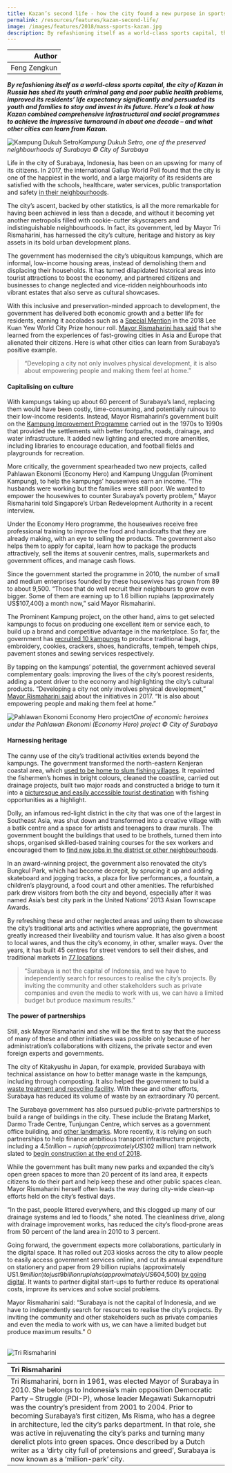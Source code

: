 ```yaml
---
title: Kazan’s second life - how the city found a new purpose in sports
permalink: /resources/features/kazan-second-life/
image: /images/features/2018/mass-sports-kazan.jpg
description: By refashioning itself as a world-class sports capital, the city of Kazan in Russia has shed its youth criminal gang and poor public health problems, improved its residents’ life expectancy significantly and persuaded its youth and families to stay and invest in its future. Here’s a look at how Kazan combined comprehensive infrastructural and social programmes to achieve the impressive turnaround in about one decade – and what other cities can learn from Kazan.  
---
```


| Author |
|---:|
| Feng Zengkun |

***By refashioning itself as a world-class sports capital, the city of Kazan in Russia has shed its youth criminal gang and poor public health problems, improved its residents’ life expectancy significantly and persuaded its youth and families to stay and invest in its future. Here’s a look at how Kazan combined comprehensive infrastructural and social programmes to achieve the impressive turnaround in about one decade – and what other cities can learn from Kazan.***

![Kampung Dukuh Setro](/images/features/2018/kampung-dukuh-setro.jpg/)*Kampung Dukuh Setro, one of the preserved neighbourhoods of Surabaya © City of Surabaya*

Life in the city of Surabaya, Indonesia, has been on an upswing for many of its citizens. In 2017, the international Gallup World Poll found that the city is one of the happiest in the world, and a large majority of its residents are satisfied with the schools, healthcare, water services, public transportation and safety [in their neighbourhoods](http://summit.startupnations.co/sns-2018-host-city). 

The city’s ascent, backed by other statistics, is all the more remarkable for having been achieved in less than a decade, and without it becoming yet another metropolis filled with cookie-cutter skyscrapers and indistinguishable neighbourhoods. In fact, its government, led by Mayor Tri Rismaharini, has harnessed the city’s culture, heritage and history as key assets in its bold urban development plans. 

The government has modernised the city’s ubiquitous kampungs, which are informal, low-income housing areas, instead of demolishing them and displacing their households. It has turned dilapidated historical areas into tourist attractions to boost the economy, and partnered citizens and businesses to change neglected and vice-ridden neighbourhoods into vibrant estates that also serve as cultural showcases. 

With this inclusive and preservation-minded approach to development, the government has delivered both economic growth and a better life for residents, earning it accolades such as a [Special Mention](/laureates/2018/special-mentions/surabaya/) in the 2018 Lee Kuan Yew World City Prize honour roll. [Mayor Rismaharini has said](https://jakartaglobe.id/featured-2/surabayas-tri-rismaharini-honored-one-worlds-best-mayors/) that she learned from the experiences of fast-growing cities in Asia and Europe that alienated their citizens. Here is what other cities can learn from Surabaya’s positive example. 

> “Developing a city not only involves physical development, it is also about empowering people and making them feel at home.”

#### **Capitalising on culture**

With kampungs taking up about 60 percent of Surabaya’s land, replacing them would have been costly, time-consuming, and potentially ruinous to their low-income residents. Instead, Mayor Rismaharini’s government built on the [Kampung Improvement Programme](https://www.world-habitat.org/world-habitat-awards/winners-and-finalists/the-kampung-improvement-programme-surabaya/#award-content) carried out in the 1970s to 1990s that provided the settlements with better footpaths, roads, drainage, and water infrastructure. It added new lighting and erected more amenities, including libraries to encourage education, and football fields and playgrounds for recreation. 

More critically, the government spearheaded two new projects, called Pahlawan Ekonomi (Economy Hero) and Kampung Unggulan (Prominent Kampung), to help the kampungs’ housewives earn an income. “The husbands were working but the families were still poor. We wanted to empower the housewives to counter Surabaya’s poverty problem,” Mayor Rismaharini told Singapore’s Urban Redevelopment Authority in a recent interview. 

Under the Economy Hero programme, the housewives receive free professional training to improve the food and handicrafts that they are already making, with an eye to selling the products. The government also helps them to apply for capital, learn how to package the products attractively, sell the items at souvenir centres, malls, supermarkets and government offices, and manage cash flows. 

Since the government started the programme in 2010, the number of small and medium enterprises founded by these housewives has grown from 89 to about 9,500. “Those that do well recruit their neighbours to grow even bigger. Some of them are earning up to 1.6 billion rupiahs (approximately US$107,400) a month now,” said Mayor Rismaharini. 

The Prominent Kampung project, on the other hand, aims to get selected kampungs to focus on producing one excellent item or service each, to build up a brand and competitive advantage in the marketplace. So far, the government has [recruited 10 kampungs](http://theijes.com/papers/vol7-issue6/Version-3/C0706031118.pdf) to produce traditional bags, embroidery, cookies, crackers, shoes, handicrafts, tempeh, tempeh chips, pavement stones and sewing services respectively. 

By tapping on the kampungs’ potential, the government achieved several complementary goals: improving the lives of the city’s poorest residents, adding a potent driver to the economy and highlighting the city’s cultural products. “Developing a city not only involves physical development,” [Mayor Rismaharini said](https://jakartaglobe.id/news/surabaya-mayor-aims-empower-women-local-residents/) about the initiatives in 2017. “It is also about empowering people and making them feel at home.” 

![Pahlawan Ekonomi Economy Hero project](/images/features/2018/pahlawan-ekonomi.jpg/)*One of economic heroines under the Pahlawan Ekonomi (Economy Hero) project © City of Surabaya*

#### **Harnessing heritage**

The canny use of the city’s traditional activities extends beyond the kampungs. The government transformed the north-eastern Kenjeran coastal area, which [used to be home to slum fishing villages](http://nowjakarta.co.id/surabya-the-city-of-heroes-is-a-city-of-transformation). It repainted the fishermen’s homes in bright colours, cleaned the coastline, carried out drainage projects, built two major roads and constructed a bridge to turn it into a [picturesque and easily accessible tourist destination](https://legacy-etd.library.emory.edu/file/view/pid/emory:s3pbf/etd/emory:s3p85/tans_dissertation.pdf) with fishing opportunities as a highlight. 

Dolly, an infamous red-light district in the city that was one of the largest in Southeast Asia, was shut down and transformed into a creative village with a batik centre and a space for artists and teenagers to draw murals. The government bought the buildings that used to be brothels, turned them into shops, organised skilled-based training courses for the sex workers and encouraged them to [find new jobs in the district or other neighbourhoods](https://www.channelnewsasia.com/news/video-on-demand/maverick-politicians/tri-rismaharini-9866696). 

In an award-winning project, the government also renovated the city’s Bungkul Park, which had become decrepit, by sprucing it up and adding skateboard and jogging tracks, a plaza for live performances, a fountain, a children’s playground, a food court and other amenities. The refurbished park drew visitors from both the city and beyond, especially after it was named Asia’s best city park in the United Nations’ 2013 Asian Townscape Awards. 

By refreshing these and other neglected areas and using them to showcase the city’s traditional arts and activities where appropriate, the government greatly increased their liveability and tourism value. It has also given a boost to local wares, and thus the city’s economy, in other, smaller ways. Over the years, it has built 45 centres for street vendors to sell their dishes, and traditional markets in [77 locations](https://jfac.jp/en/culture/features/f-ah-icf2017-tri-rismaharini/). 

> “Surabaya is not the capital of Indonesia, and we have to independently search for resources to realise the city’s projects. By inviting the community and other stakeholders such as private companies and even the media to work with us, we can have a limited budget but produce maximum results.”

#### **The power of partnerships**

Still, ask Mayor Rismaharini and she will be the first to say that the success of many of these and other initiatives was possible only because of her administration’s collaborations with citizens, the private sector and even foreign experts and governments. 

The city of Kitakyushu in Japan, for example, provided Surabaya with technical assistance on how to better manage waste in the kampungs, including through composting. It also helped the government to build a [waste treatment and recycling facility](https://pub.iges.or.jp/pub_file/surabayaenglishpdf/download). With these and other efforts, Surabaya has reduced its volume of waste by an extraordinary 70 percent. 

The Surabaya government has also pursued public-private partnerships to build a range of buildings in the city. These include the Bratang Market, Darmo Trade Centre, Tunjungan Centre, which serves as a government office building, and [other landmarks](http://www.academia.edu/30500591/PUBLIC_PRIVATE_PARTNERSHIP_PPP_IN_SURABAYA_INDONESIA_ISSUES_CHALLENGES_AND_STRATEGIES). More recently, it is relying on such partnerships to help finance ambitious transport infrastructure projects, including a $4.5 trillion-rupiah (approximately US$302 million) tram network slated to [begin construction at the end of 2018](https://jakartaglobe.id/business/surabaya-to-start-construction-of-new-tram-network-by-years-end/). 

While the government has built many new parks and expanded the city’s open green spaces to more than 20 percent of its land area, it expects citizens to do their part and help keep these and other public spaces clean. Mayor Rismaharini herself often leads the way during city-wide clean-up efforts held on the city’s festival days. 

“In the past, people littered everywhere, and this clogged up many of our drainage systems and led to floods,” she noted. The cleanliness drive, along with drainage improvement works, has reduced the city’s flood-prone areas from 50 percent of the land area in 2010 to 3 percent. 

Going forward, the government expects more collaborations, particularly in the digital space. It has rolled out 203 kiosks across the city to allow people to easily access government services online, and cut its annual expenditure on stationery and paper from 29 billion rupiahs (approximately US$1.9 million) to just 9 billion rupiahs (approximately US$604,500) [by going digital](http://www.siww.com.sg/docs/default-source/Publication/Daily/solutions-2018-day-2_lowres_fa.pdf?sfvrsn=0). It wants to partner digital start-ups to further reduce its operational costs, improve its services and solve social problems. 

Mayor Rismaharini said: “Surabaya is not the capital of Indonesia, and we have to independently search for resources to realise the city’s projects. By inviting the community and other stakeholders such as private companies and even the media to work with us, we can have a limited budget but produce maximum results.” **<font color="#967942">O</font>**

<br>

<div style="width:150px"><img src="/images/features/2018/tri-rismaharini.png" alt="Tri Rismaharini" /></div>

| **Tri Rismaharini** |
|:---|
| Tri Rismaharini, born in 1961, was elected Mayor of Surabaya in 2010. She belongs to Indonesia’s main opposition Democratic Party – Struggle (PDI-P), whose leader Megawati Sukarnoputri was the country’s president from 2001 to 2004. Prior to becoming Surabaya’s first citizen, Ms Risma, who has a degree in architecture, led the city’s parks department. In that role, she was active in rejuvenating the city’s parks and turning many derelict plots into green spaces. Once described by a Dutch writer as a ‘dirty city full of pretensions and greed’, Surabaya is now known as a ‘million-park’ city. |
